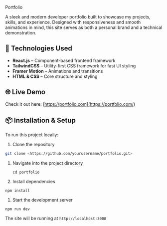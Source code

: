 Portfolio

A sleek and modern developer portfolio built to showcase my projects, skills, and experience. Designed with responsiveness and smooth animations in mind, this site serves as both a personal brand and a technical demonstration.

## 🚀 Technologies Used

- **React.js** – Component-based frontend framework
- **TailwindCSS** – Utility-first CSS framework for fast UI styling
- **Framer Motion** – Animations and transitions
- **HTML & CSS** – Core structure and styling

## 🌐 Live Demo

Check it out here: [https://portfolio.com](https://portfolio.com/)

## 📦 Installation & Setup

To run this project locally:

1. Clone the repository

```bash
git clone <https://github.com/yourusername/portfolio.git>

```

1. Navigate into the project directory
    
    ```tsx
    cd portfolio
    ```
    
2. Install dependencies

```tsx
npm install
```

1. Start the development server

```tsx
npm run dev
```

The site will be running at `http://localhost:3000`
